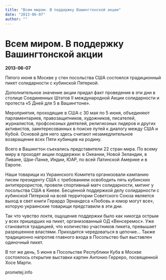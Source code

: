 ```yaml
---
title: "Всем миром. В поддержку Вашингтонской акции"
date: "2013-06-07"
author: ""
---
```


# Всем миром. В поддержку Вашингтонской акции

**2013-06-07** 

Пятого июня в Москве у стен посольства США состоялся традиционный пикет солидарности с кубинской Пятеркой.

Дополнительное значение акции придал факт проведения в эти дни в столице Соединенных Штатов II международной Акции солидарности и протеста «5 Дней для 5 в Вашингтоне».

Мероприятия, проходящие в США с 30 мая по 5 июня, объединяют парламентариев, правозащитников, художников, писателей, журналистов, профсоюзных деятелей, религиозных лидеров и других активистов, заинтересованных в поиске путей к диалогу между США и Кубой. Основой для него здесь считают незамедлительное возвращение всех Пяти кубинцев на родину.

Всего в Вашингтон съехались представители 22 стран мира. По всему миру в проходят акции поддержки: в Океании, Новой Зеландии, в Ливане, Шри-Ланке, Индии, ЮАР, по всей Латинской Америке и в Европе.

Наши товарищи из Украинского Комитета организовали кампанию писем президенту США с требованием освободить пять кубинских антитеррористов, провели спортивный матч солидарности, митинг у посольства США в Киеве. Бесценной поддержкой делу солидарности с кубинской Пятеркой на всей территории Советского Союза является выход в свет книги Герардо Эрнандеса «Любовь и юмор могут все», которую украинские товарищи представили в эти дни.

Так что чувство локтя, ощущение поддержки было как никогда острым у всех пришедших на пикет, организованный ОД «Венсеремос». Уже становится традицией, что количество участников пикета, превышает разрешенное властями. Приходится чередоваться в цепочке... Также традиционно напротив главного входа в Посольство был выставлен одиночный пикет.

В тот же день, 5 июня в Посольстве Республики Куба в Москве состоялось открытие выставки картин Антонио Герреро, посвященной Хосе Марти.

prometej.info